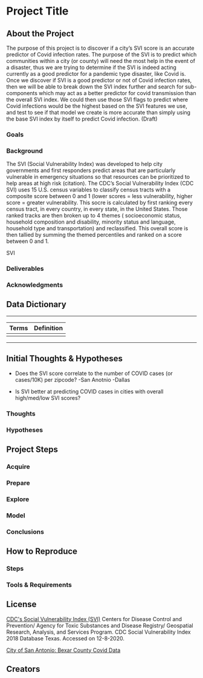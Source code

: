 # Project Title
## About the Project

The purpose of this project is to discover if a city’s SVI score is an accurate predictor of Covid infection rates. The purpose of the SVI is to predict which communities within a city (or county) will need the most help in the event of a disaster, thus we are trying to determine if the SVI is indeed acting currently as a good predictor for a pandemic type disaster, like Covid is. Once we discover if SVI is a good predictor or not of Covid infection rates, then we will be able to break down the SVI index further and search for sub-components which may act as a better predictor for covid transmission than the overall SVI index. We could then use those SVI flags to predict where Covid infections would be the highest based on the SVI features we use, and test to see if that model we create is more accurate than simply using the base SVI index by itself to predict Covid infection. (Draft) 

### Goals


### Background
The SVI (Social Vulnerability Index) was developed to help city governments and first responders predict areas that are particularly vulnerable in emergency situations so that resources can be prioritized to help areas at high risk (citation). The CDC’s Social Vulnerability Index (CDC SVI) uses 15 U.S. census variables to classify census tracts with a composite score between 0 and 1 (lower scores = less vulnerability, higher score = greater vulnerability.  This socre is calculated by first ranking every census tract, in every country, in every state, in the United States.  Those ranked tracks are then broken up to 4 themes (  socioeconomic status, household composition and disability,  minority status and language, household type and transportation) and reclassified.  This overall score is then tallied by summing the themed percentiles and ranked on a score between 0 and 1.  

SVI 


### Deliverables

### Acknowledgments

## Data Dictionary
  ---                    ---
| **Terms**             | **Definition**        |
| ---                   | ---                   |
|                       |                       |
  ---                     ---  


## Initial Thoughts & Hypotheses

- Does the SVI score correlate to the number of COVID cases (or cases/10K) per zipcode?
   -San Anotnio
   -Dallas

- Is SVI better at predicting COVID cases in cities with overall high/med/low SVI scores?

### Thoughts
### Hypotheses
## Project Steps
### Acquire
### Prepare
### Explore
### Model
### Conclusions
## How to Reproduce
### Steps
### Tools & Requirements
## License
[CDC's Social Vulnerability Index (SVI)](https://www.atsdr.cdc.gov/placeandhealth/svi/index.html)
Centers for Disease Control and Prevention/ Agency for Toxic Substances and Disease Registry/ Geospatial Research, Analysis, and Services Program. CDC Social Vulnerability Index 2018 Database Texas. Accessed on 12-8-2020.

[City of San Antonio: Bexar County Covid Data](https://cosacovid-cosagis.hub.arcgis.com/datasets/bexar-county-covid-19-data-by-zip-code/data?geometry=-100.416%2C29.018%2C-96.502%2C29.855&showData=true)
## Creators
